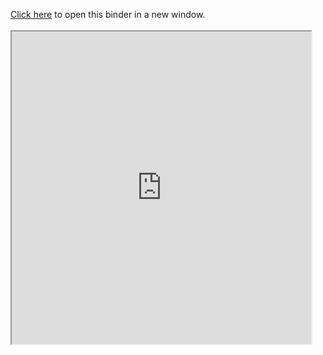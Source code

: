 <a href="http://livebinders.com/play/play?id=1730140&present=true" target="_blank">Click here</a> to open this binder in a new window.<br /><br /><iframe src="http://livebinders.com/play/play?id=1730140&present=true" height="500" width="95%">Your browser does not support iframes.</iframe>